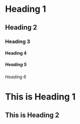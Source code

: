 # Heading 1
## Heading 2
### Heading 3
#### Heading 4
##### Heading 5
###### Heading 6

This is Heading 1
==================

This is Heading 2
-----------------

